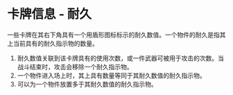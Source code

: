# 卡牌信息 - 耐久

一些卡牌在其右下角具有一个用盾形图标标示的耐久数值。一个物件的耐久是指其上当前具有的耐久指示物的数量。

1. 耐久数值关联到该卡牌具有的使用次数，或一件武器可被用于攻击的次数。当战斗结束时，攻击会移除一个耐久指示物。
2. 一个物件进入场上时，其上具有数量等同于其耐久数值的耐久指示物。
3. 可以为一个物件放置多于其耐久数值的耐久指示物。

